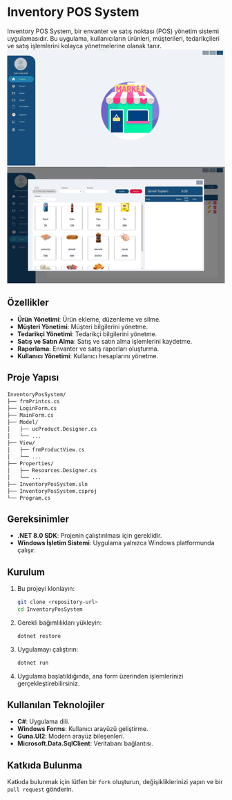 # Inventory POS System

Inventory POS System, bir envanter ve satış noktası (POS) yönetim sistemi uygulamasıdır. Bu uygulama, kullanıcıların ürünleri, müşterileri, tedarikçileri ve satış işlemlerini kolayca yönetmelerine olanak tanır.
![Anasayfa Ekranı](anasayfa.jpg)
![Satış Ekranı](satışlar.jpg)
## Özellikler

- **Ürün Yönetimi**: Ürün ekleme, düzenleme ve silme.
- **Müşteri Yönetimi**: Müşteri bilgilerini yönetme.
- **Tedarikçi Yönetimi**: Tedarikçi bilgilerini yönetme.
- **Satış ve Satın Alma**: Satış ve satın alma işlemlerini kaydetme.
- **Raporlama**: Envanter ve satış raporları oluşturma.
- **Kullanıcı Yönetimi**: Kullanıcı hesaplarını yönetme.

## Proje Yapısı

```
InventoryPosSystem/
├── frmPrintcs.cs
├── LoginForm.cs
├── MainForm.cs
├── Model/
│   ├── ucProduct.Designer.cs
│   └── ...
├── View/
│   ├── frmProductView.cs
│   └── ...
├── Properties/
│   ├── Resources.Designer.cs
│   └── ...
├── InventoryPosSystem.sln
├── InventoryPosSystem.csproj
└── Program.cs
```

## Gereksinimler

- **.NET 8.0 SDK**: Projenin çalıştırılması için gereklidir.
- **Windows İşletim Sistemi**: Uygulama yalnızca Windows platformunda çalışır.

## Kurulum

1. Bu projeyi klonlayın:
   ```bash
   git clone <repository-url>
   cd InventoryPosSystem
   ```

2. Gerekli bağımlılıkları yükleyin:
   ```bash
   dotnet restore
   ```

3. Uygulamayı çalıştırın:
   ```bash
   dotnet run
   ```

4. Uygulama başlatıldığında, ana form üzerinden işlemlerinizi gerçekleştirebilirsiniz.

## Kullanılan Teknolojiler

- **C#**: Uygulama dili.
- **Windows Forms**: Kullanıcı arayüzü geliştirme.
- **Guna.UI2**: Modern arayüz bileşenleri.
- **Microsoft.Data.SqlClient**: Veritabanı bağlantısı.

## Katkıda Bulunma

Katkıda bulunmak için lütfen bir `fork` oluşturun, değişikliklerinizi yapın ve bir `pull request` gönderin.
